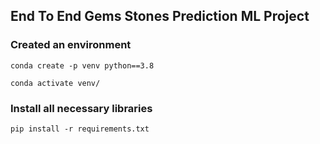 ## End To End Gems Stones Prediction ML Project

### Created an environment
```
conda create -p venv python==3.8

conda activate venv/
```

### Install all necessary libraries
```
pip install -r requirements.txt
```